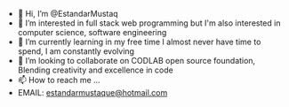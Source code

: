 - 👋 Hi, I’m @EstandarMustaq
- 👀 I’m interested in full stack web programming but I'm also interested in computer science, software engineering 
- 🌱 I’m currently learning in my free time I almost never have time to spend, I am constantly evolving 
- 💞️ I’m looking to collaborate on CODLAB open source foundation, Blending creativity and excellence in code
- 📫 How to reach me ...
- EMAIL: estandarmustaque@hotmail.com

<!---
EstandarMustaq/EstandarMustaq is a ✨ special ✨ repository because its `README.md` (this file) appears on your GitHub profile.
You can click the Preview link to take a look at your changes.
--->
